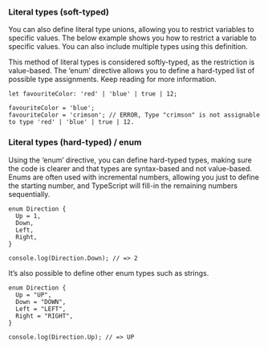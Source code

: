 ### Literal types (soft-typed)

You can also define literal type unions, allowing you to restrict variables to specific values. The below example shows you how to restrict a variable to specific values. You can also include multiple types using this definition.

This method of literal types is considered softly-typed, as the restriction is value-based. The ‘enum’ directive allows you to define a hard-typed list of possible type assignments. Keep reading for more information.

```
let favouriteColor: 'red' | 'blue' | true | 12;

favouriteColor = 'blue';
favouriteColor = 'crimson'; // ERROR, Type "crimson" is not assignable to type 'red' | 'blue' | true | 12.
```

### Literal types (hard-typed) / enum
Using the ‘enum’ directive, you can define hard-typed types, making sure the code is clearer and that types are syntax-based and not value-based. Enums are often used with incremental numbers, allowing you just to define the starting number, and TypeScript will fill-in the remaining numbers sequentially.

```
enum Direction {
  Up = 1,
  Down,
  Left,
  Right,
}

console.log(Direction.Down); // => 2
```
It’s also possible to define other enum types such as strings.
```
enum Direction {
  Up = "UP",
  Down = "DOWN",
  Left = "LEFT",
  Right = "RIGHT",
}

console.log(Direction.Up); // => UP
```
